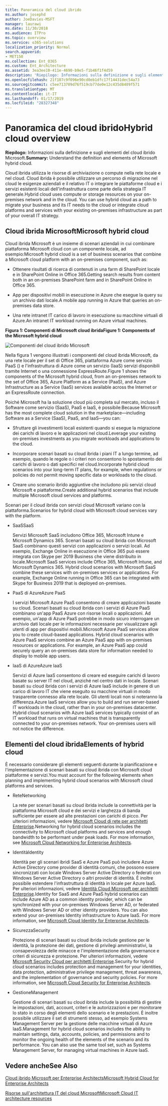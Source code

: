 ```yaml
---
title: Panoramica del cloud ibrido
ms.author: josephd
author: JoeDavies-MSFT
manager: laurawi
ms.date: 11/30/2018
ms.audience: ITPro
ms.topic: overview
ms.service: o365-solutions
localization_priority: Normal
search.appverid:
- MET150
ms.collection: Ent_O365
ms.custom: Ent_Architecture
ms.assetid: 3ea3ee10-411e-4690-b9e5-f1b46f1f4d59
description: 'Riepilogo: Informazioni sulla definizione e sugli elementi del cloud ibrido Microsoft.'
ms.openlocfilehash: 21f107c9f096e90cd0eb1dfc17f14431dec54a73
ms.sourcegitcommit: c5ee713709d76f519cb77de0e12c435d8409f571
ms.translationtype: MT
ms.contentlocale: it-IT
ms.lasthandoff: 01/17/2019
ms.locfileid: "28327348"
---
```

# <a name="hybrid-cloud-overview"></a><span data-ttu-id="54eb0-103">Panoramica del cloud ibrido</span><span class="sxs-lookup"><span data-stu-id="54eb0-103">Hybrid cloud overview</span></span>

 <span data-ttu-id="54eb0-104">**Riepilogo:** Informazioni sulla definizione e sugli elementi del cloud ibrido Microsoft.</span><span class="sxs-lookup"><span data-stu-id="54eb0-104">**Summary:** Understand the definition and elements of Microsoft hybrid cloud.</span></span>
  
<span data-ttu-id="54eb0-p101">Cloud ibrida utilizza le risorse di archiviazione o compute nella rete locale e nel cloud. Cloud ibrida è possibile utilizzare un percorso di migrazione nel cloud le esigenze aziendali e il relativo IT o integrare le piattaforme cloud e i servizi esistenti locali dell'infrastruttura come parte della strategia IT generale.</span><span class="sxs-lookup"><span data-stu-id="54eb0-p101">Hybrid cloud uses compute or storage resources on your on-premises network and in the cloud. You can use hybrid cloud as a path to migrate your business and its IT needs to the cloud or integrate cloud platforms and services with your existing on-premises infrastructure as part of your overall IT strategy.</span></span>
  
## <a name="microsoft-hybrid-cloud"></a><span data-ttu-id="54eb0-107">Cloud ibrida Microsoft</span><span class="sxs-lookup"><span data-stu-id="54eb0-107">Microsoft hybrid cloud</span></span>

<span data-ttu-id="54eb0-108">Cloud ibrida Microsoft è un insieme di scenari aziendali in cui combinare piattaforma Microsoft cloud con un componente locale, ad esempio:</span><span class="sxs-lookup"><span data-stu-id="54eb0-108">Microsoft hybrid cloud is a set of business scenarios that combine a Microsoft cloud platform with an on-premises component, such as:</span></span> 
  
- <span data-ttu-id="54eb0-109">Ottenere risultati di ricerca di contenuti in una farm di SharePoint locale e in SharePoint Online in Office 365.</span><span class="sxs-lookup"><span data-stu-id="54eb0-109">Getting search results from content both in an on-premises SharePoint farm and in SharePoint Online in Office 365.</span></span>
    
- <span data-ttu-id="54eb0-110">App per dispositivi mobili in esecuzione in Azure che esegue la query su un archivio dati locale.</span><span class="sxs-lookup"><span data-stu-id="54eb0-110">A mobile app running in Azure that queries an on-premises data store.</span></span>
    
- <span data-ttu-id="54eb0-111">Una rete intranet IT carico di lavoro in esecuzione su macchine virtuali di Azure.</span><span class="sxs-lookup"><span data-stu-id="54eb0-111">An intranet IT workload running on Azure virtual machines.</span></span>
    
<span data-ttu-id="54eb0-112">**Figura 1: Componenti di Microsoft cloud ibrida**</span><span class="sxs-lookup"><span data-stu-id="54eb0-112">**Figure 1: Components of the Microsoft hybrid cloud**</span></span>

![Componenti del cloud ibrido Microsoft](media/Hybrid-Poster/MS-Hybrid-Cloud.png)
  
<span data-ttu-id="54eb0-114">Nella figura 1 vengono illustrati i componenti del cloud ibrida Microsoft, da una rete locale per il set di Office 365, piattaforma Azure come servizio PaaS () e l'infrastruttura di Azure come un servizio (IaaS) servizi disponibili tramite Internet o una connessione ExpressRoute.</span><span class="sxs-lookup"><span data-stu-id="54eb0-114">Figure 1 shows the components of the Microsoft hybrid cloud, from an on-premises network to the set of Office 365, Azure Platform as a Service (PaaS), and Azure Infrastructure as a Service (IaaS) services available across the Internet or an ExpressRoute connection.</span></span>
  
<span data-ttu-id="54eb0-115">Poiché Microsoft ha la soluzione cloud più completa sul mercato, incluso il Software come servizio (SaaS), PaaS e IaaS, è possibile:</span><span class="sxs-lookup"><span data-stu-id="54eb0-115">Because Microsoft has the most complete cloud solution in the marketplace—including Software as a Service (SaaS), PaaS, and IaaS—you can:</span></span>
  
- <span data-ttu-id="54eb0-116">Sfruttare gli investimenti locali esistenti quando si esegue la migrazione dei carichi di lavoro e le applicazioni nel cloud.</span><span class="sxs-lookup"><span data-stu-id="54eb0-116">Leverage your existing on-premises investments as you migrate workloads and applications to the cloud.</span></span>
    
- <span data-ttu-id="54eb0-117">Incorporare scenari basati su cloud ibrida i piani IT a lungo termine, ad esempio, quando le regole o i criteri non consentono lo spostamento dei carichi di lavoro o dati specifici nel cloud.</span><span class="sxs-lookup"><span data-stu-id="54eb0-117">Incorporate hybrid cloud scenarios into your long-term IT plans, for example, when regulations or policies do not permit moving specific data or workloads to the cloud.</span></span>
    
- <span data-ttu-id="54eb0-118">Creare uno scenario ibrido aggiuntive che includono più servizi cloud Microsoft e piattaforme.</span><span class="sxs-lookup"><span data-stu-id="54eb0-118">Create additional hybrid scenarios that include multiple Microsoft cloud services and platforms.</span></span>
    
<span data-ttu-id="54eb0-119">Scenari per il cloud ibrida con servizi cloud Microsoft variano con la piattaforma.</span><span class="sxs-lookup"><span data-stu-id="54eb0-119">Scenarios for hybrid cloud with Microsoft cloud services vary with the platform.</span></span>
  
- <span data-ttu-id="54eb0-120">SaaS</span><span class="sxs-lookup"><span data-stu-id="54eb0-120">SaaS</span></span>
    
    <span data-ttu-id="54eb0-p102">Servizi Microsoft SaaS includono Office 365, Microsoft Intune e Microsoft Dynamics 365. Scenari basati su cloud ibrida con Microsoft SaaS combinano questi servizi con applicazioni o servizi locali. Ad esempio, Exchange Online in esecuzione in Office 365 può essere integrata con Skype per 2019 Business che viene distribuito in locale.</span><span class="sxs-lookup"><span data-stu-id="54eb0-p102">Microsoft SaaS services include Office 365, Microsoft Intune, and Microsoft Dynamics 365. Hybrid cloud scenarios with Microsoft SaaS combine these services with on-premises services or applications. For example, Exchange Online running in Office 365 can be integrated with Skype for Business 2019 that is deployed on-premises.</span></span>
    
- <span data-ttu-id="54eb0-124">PaaS di Azure</span><span class="sxs-lookup"><span data-stu-id="54eb0-124">Azure PaaS</span></span>
    
    <span data-ttu-id="54eb0-p103">I servizi Microsoft Azure PaaS consentono di creare applicazioni basate su cloud. Scenari basati su cloud ibrida con i servizi di Azure PaaS combinano un'app PaaS Azure con risorse locali o applicazioni. Ad esempio, un'app di Azure PaaS potrebbe in modo sicuro interrogare un archivio dati locale per le informazioni necessarie per visualizzare agli utenti di app per dispositivi mobili.</span><span class="sxs-lookup"><span data-stu-id="54eb0-p103">Microsoft Azure PaaS services allow you to create cloud-based applications. Hybrid cloud scenarios with Azure PaaS services combine an Azure PaaS app with on-premises resources or applications. For example, an Azure PaaS app could securely query an on-premises data store for information needed to display to mobile app users.</span></span>
    
- <span data-ttu-id="54eb0-128">IaaS di Azure</span><span class="sxs-lookup"><span data-stu-id="54eb0-128">Azure IaaS</span></span>
    
    <span data-ttu-id="54eb0-p104">Servizi di Azure IaaS consentono di creare ed eseguire carichi di lavoro basate su server IT nel cloud, anziché nel centro dati in locale. Scenari basati su cloud ibrida con i servizi di Azure IaaS include in genere di un carico di lavoro IT che viene eseguito su macchine virtuali in modo trasparente connesso alla rete locale. Gli utenti locali non si noteranno la differenza.</span><span class="sxs-lookup"><span data-stu-id="54eb0-p104">Azure IaaS services allow you to build and run server-based IT workloads in the cloud, rather than in your on-premises datacenter. Hybrid cloud scenarios with Azure IaaS services typically consist of an IT workload that runs on virtual machines that is transparently connected to your on-premises network. Your on-premises users will not notice the difference.</span></span>
    
## <a name="elements-of-hybrid-cloud"></a><span data-ttu-id="54eb0-132">Elementi del cloud ibrida</span><span class="sxs-lookup"><span data-stu-id="54eb0-132">Elements of hybrid cloud</span></span>

<span data-ttu-id="54eb0-133">È necessario considerare gli elementi seguenti durante la pianificazione e l'implementazione di scenari basati su cloud ibrida con Microsoft cloud piattaforme e servizi.</span><span class="sxs-lookup"><span data-stu-id="54eb0-133">You must account for the following elements when planning and implementing hybrid cloud scenarios with Microsoft cloud platforms and services.</span></span>
  
- <span data-ttu-id="54eb0-134">Rete</span><span class="sxs-lookup"><span data-stu-id="54eb0-134">Networking</span></span>
    
    <span data-ttu-id="54eb0-p105">La rete per scenari basati su cloud ibrida include la connettività per la piattaforma Microsoft cloud e dei servizi e larghezza di banda sufficiente per essere ad alte prestazioni con carichi di picco. Per ulteriori informazioni, vedere [Microsoft Cloud di rete per architetti Enterprise](microsoft-cloud-networking-for-enterprise-architects.md).</span><span class="sxs-lookup"><span data-stu-id="54eb0-p105">Networking for hybrid cloud scenarios includes the connectivity to Microsoft cloud platforms and services and enough bandwidth to be performant under peak loads. For more information, see [Microsoft Cloud Networking for Enterprise Architects](microsoft-cloud-networking-for-enterprise-architects.md).</span></span>
    
- <span data-ttu-id="54eb0-137">Identità</span><span class="sxs-lookup"><span data-stu-id="54eb0-137">Identity</span></span>
    
    <span data-ttu-id="54eb0-p106">Identità per gli scenari ibridi SaaS e Azure PaaS può includere Azure Active Directory come provider di identità comuni, che possono essere sincronizzati con locale Windows Server Active Directory o federati con Windows Server Active Directory o altri provider di identità. È inoltre possibile estendere l'infrastruttura di identità in locale per Azure IaaS. Per ulteriori informazioni, vedere [Identità Cloud Microsoft per architetti Enterprise](microsoft-cloud-it-architecture-resources.md#identity).</span><span class="sxs-lookup"><span data-stu-id="54eb0-p106">Identity for SaaS and Azure PaaS hybrid scenarios can include Azure AD as a common identity provider, which can be synchronized with your on-premises Windows Server AD, or federated with Windows Server AD or other identity providers. You can also extend your on-premises Identity infrastructure to Azure IaaS. For more information, see [Microsoft Cloud Identity for Enterprise Architects](microsoft-cloud-it-architecture-resources.md#identity).</span></span>
    
- <span data-ttu-id="54eb0-141">Sicurezza</span><span class="sxs-lookup"><span data-stu-id="54eb0-141">Security</span></span>
    
    <span data-ttu-id="54eb0-p107">Protezione di scenari basati su cloud ibrida include gestione per le identità, la protezione dei dati, gestione di privilegi amministrativi, la consapevolezza delle minacce e l'implementazione della governance e criteri di sicurezza e protezione. Per ulteriori informazioni, vedere [Microsoft Security Cloud per architetti Enterprise](microsoft-cloud-it-architecture-resources.md#security).</span><span class="sxs-lookup"><span data-stu-id="54eb0-p107">Security for hybrid cloud scenarios includes protection and management for your identities, data protection, administrative privilege management, threat awareness, and the implementation of governance and security policies. For more information, see [Microsoft Cloud Security for Enterprise Architects](microsoft-cloud-it-architecture-resources.md#security).</span></span>
    
- <span data-ttu-id="54eb0-144">Gestione</span><span class="sxs-lookup"><span data-stu-id="54eb0-144">Management</span></span>
    
    <span data-ttu-id="54eb0-p108">Gestione di scenari basati su cloud ibrida include la possibilità di gestire le impostazioni, dati, account, criteri e le autorizzazioni e per monitorare lo stato in corso degli elementi dello scenario e le prestazioni. È inoltre possibile utilizzare il set di strumenti stesso, ad esempio Systems Management Server per la gestione delle macchine virtuali di Azure IaaS.</span><span class="sxs-lookup"><span data-stu-id="54eb0-p108">Management for hybrid cloud scenarios includes the ability to maintain settings, data, accounts, policies, and permissions and to monitor the ongoing health of the elements of the scenario and its performance. You can also use the same tool set, such as Systems Management Server, for managing virtual machines in Azure IaaS.</span></span>
    
## <a name="see-also"></a><span data-ttu-id="54eb0-147">Vedere anche</span><span class="sxs-lookup"><span data-stu-id="54eb0-147">See Also</span></span>

[<span data-ttu-id="54eb0-148">Cloud ibrido Microsoft per Enterprise Architects</span><span class="sxs-lookup"><span data-stu-id="54eb0-148">Microsoft Hybrid Cloud for Enterprise Architects</span></span>](microsoft-hybrid-cloud-for-enterprise-architects.md)
  
[<span data-ttu-id="54eb0-149">Risorse sull'architettura IT del cloud Microsoft</span><span class="sxs-lookup"><span data-stu-id="54eb0-149">Microsoft Cloud IT architecture resources</span></span>](microsoft-cloud-it-architecture-resources.md)

